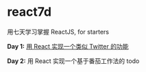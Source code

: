 # react7d

用七天学习掌握 ReactJS, for starters

**Day 1:** [用 React 实现一个类似 Twitter 的功能](https://aprilorange.github.io/react7d/day1_twitter)

**Day 2:** 用 React 实现一个基于番茄工作法的 todo
